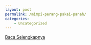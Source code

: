 ```yaml
---
layout: post
permalink: /mimpi-perang-pakai-panah/
categories:
    - Uncategorized
---
```


[Baca Selengkapnya](/01)
